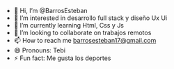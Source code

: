 - 👋 Hi, I’m @BarrosEsteban
- 👀 I’m interested in desarrollo full stack y diseño Ux Ui
- 🌱 I’m currently learning Html, Css y Js
- 💞️ I’m looking to collaborate on trabajos remotos
- 📫 How to reach me barrosesteban17@gmail.com
- 😄 Pronouns: Tebi
- ⚡ Fun fact: Me gusta los deportes

<!---
BarrosEsteban/BarrosEsteban is a ✨ special ✨ repository because its `README.md` (this file) appears on your GitHub profile.
You can click the Preview link to take a look at your changes.
--->
